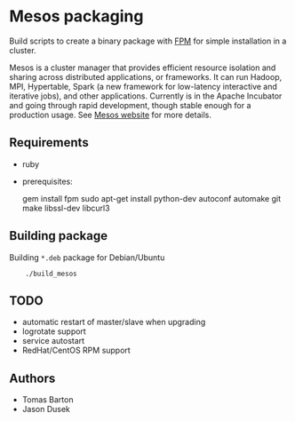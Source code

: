 # Mesos packaging

Build scripts to create a binary package with [FPM](https://github.com/jordansissel/fpm) for simple installation in a cluster. 

Mesos is a cluster manager that provides efficient resource isolation and sharing across distributed applications, or frameworks. It can run Hadoop, MPI, Hypertable, Spark (a new framework for low-latency interactive and iterative jobs), and other applications. Currently is in the Apache Incubator and going through rapid development, though stable enough for a production usage. See [Mesos website](http://incubator.apache.org/mesos/) for more details.

## Requirements

  * ruby
  * prerequisites:

       gem install fpm
       sudo apt-get install python-dev autoconf automake git make libssl-dev libcurl3


## Building package

Building `*.deb` package for Debian/Ubuntu

        ./build_mesos

## TODO

   * automatic restart of master/slave when upgrading
   * logrotate support
   * service autostart
   * RedHat/CentOS RPM support

## Authors

   * Tomas Barton
   * Jason Dusek

